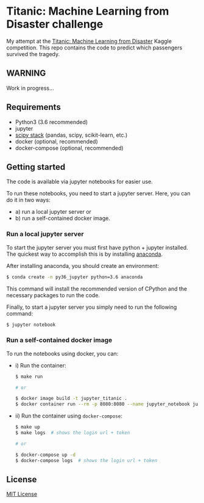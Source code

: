 # Titanic: Machine Learning from Disaster challenge

My attempt at the [Titanic: Machine Learning from Disaster](https://www.kaggle.com/c/titanic) Kaggle competition. This repo contains the code to predict which passengers survived the tragedy.

## WARNING

Work in progress...

## Requirements

- Python3 (3.6 recommended)
- jupyter
- [scipy stack](https://www.scipy.org/stackspec.html) (pandas, scipy, scikit-learn, etc.)
- docker (optional, recommended)
- docker-compose (optional, recommended)

## Getting started

The code is available via jupyter notebooks for easier use.

To run these notebooks, you need to start a jupyter server. Here, you can do it in two ways:

- a) run a local jupyter server or
- b) run a self-contained docker image.

### Run a local jupyter server

To start the jupyter server you must first have python + jupyter installed. The quickest way to accomplish this is by installing [anaconda](https://www.anaconda.com/download/).

After installing anaconda, you should create an environment:

```bash
$ conda create -n py36_jupyter python=3.6 anaconda
```

This command will install the recommended version of CPython and the necessary packages to run the code.

Finally, to start a jupyter server you simply need to run the following command:

```bash
$ jupyter notebook
```

### Run a self-contained docker image

To run the notebooks using docker, you can:

- i) Run the container:

    ```bash
    $ make run

    # or

    $ docker image build -t jupyter_titanic .
    $ docker container run --rm -p 8080:8080 --name jupyter_notebook jupyter_titanic
    ```

- ii) Run the container using `docker-compose`:

    ```bash
    $ make up
    $ make logs  # shows the login url + token

    # or

    $ docker-compose up -d
    $ docker-compose logs  # shows the login url + token
    ```

## License

[MIT License](LICENSE)
